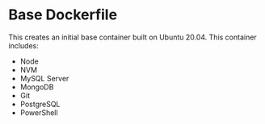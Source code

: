 # Base Dockerfile

This creates an initial base container built on Ubuntu 20.04. This container includes:
 * Node
 * NVM
 * MySQL Server
 * MongoDB
 * Git
 * PostgreSQL
 * PowerShell
